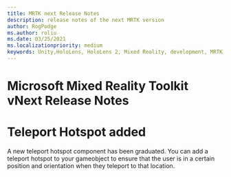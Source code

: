 ```yaml
---
title: MRTK next Release Notes
description: release notes of the next MRTK version
author: RogPodge
ms.author: roliu
ms.date: 03/25/2021
ms.localizationpriority: medium
keywords: Unity,HoloLens, HoloLens 2, Mixed Reality, development, MRTK,
---
```


# Microsoft Mixed Reality Toolkit vNext Release Notes

# Teleport Hotspot added

A new teleport hotspot component has been graduated. You can add a teleport hotspot to your gameobject to ensure that the user is in a certain position and orientation when they teleport to that location.
